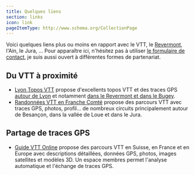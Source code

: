```yaml
---
title: Quelques liens
section: links
icon: link
pageItemType: http://www.schema.org/CollectionPage
---
```


Voici quelques liens plus ou moins en rapport avec le VTT, le
[Revermont](/tags/revermont/), l'Ain,
le Jura, ... Pour apparaître ici, n'hésitez pas à utiliser [le formulaire de
contact](/contact/), je suis aussi ouvert à différentes formes de partenariat.

## Du VTT à proximité

* [Lyon Topos VTT](http://lyontoposvtt.free.fr/) propose d'excellents topos VTT
  et des traces GPS [autour de
  Lyon](http://lyontoposvtt.free.fr/lyonnais-topos.htm) et notamment [dans le
  Revermont et dans le Bugey](http://lyontoposvtt.free.fr/topos-rhone-alpes.htm).
* [Randonnées VTT en Franche Comté](http://www.randonnee-vtt.fr/) propose des
  parcours VTT avec traces GPS, photos, profil... de nombreux circuits
  principalement autour de Besançon, dans la vallée de Loue et dans le Jura.

## Partage de traces GPS

* [Guide VTT Online](http://www.guidevtt.com/) propose des parcours VTT en Suisse, en France
  et en Europe avec descriptions détaillées, données GPS, photos, images
  satellites et modèles 3D. Un espace membres permet l'analyse automatique et
  l'échange de traces GPS.
